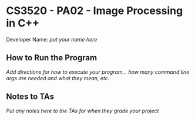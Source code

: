 # CS3520 - PA02 - Image Processing in C++

Developer Name: _put your name here_

## How to Run the Program

_Add directions for how to execute your program... how many command line args are needed and
what they mean, etc._

## Notes to TAs

_Put any notes here to the TAs for when they grade your project_
